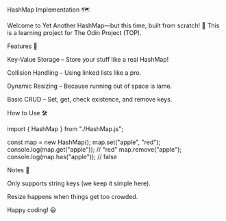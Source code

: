 HashMap Implementation 🗺️

Welcome to Yet Another HashMap—but this time, built from scratch! 🚀 This is a learning project for The Odin Project (TOP).

Features 🌟

Key-Value Storage – Store your stuff like a real HashMap!

Collision Handling – Using linked lists like a pro.

Dynamic Resizing – Because running out of space is lame.

Basic CRUD – Set, get, check existence, and remove keys.

How to Use 🛠️

import { HashMap } from "./HashMap.js";

const map = new HashMap();
map.set("apple", "red");
console.log(map.get("apple")); // "red"
map.remove("apple");
console.log(map.has("apple")); // false


Notes 📌

Only supports string keys (we keep it simple here).

Resize happens when things get too crowded.

Happy coding! 😃